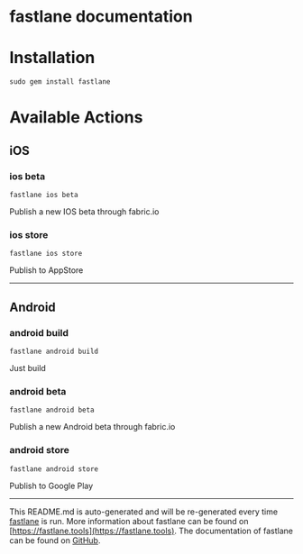 fastlane documentation
================
# Installation
```
sudo gem install fastlane
```
# Available Actions
## iOS
### ios beta
```
fastlane ios beta
```
Publish a new IOS beta through fabric.io
### ios store
```
fastlane ios store
```
Publish to AppStore

----

## Android
### android build
```
fastlane android build
```
Just build
### android beta
```
fastlane android beta
```
Publish a new Android beta through fabric.io
### android store
```
fastlane android store
```
Publish to Google Play

----

This README.md is auto-generated and will be re-generated every time [fastlane](https://fastlane.tools) is run.
More information about fastlane can be found on [https://fastlane.tools](https://fastlane.tools).
The documentation of fastlane can be found on [GitHub](https://github.com/fastlane/fastlane/tree/master/fastlane).
